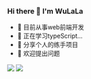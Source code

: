 ### Hi there 👋 I'm WuLaLa

<!--
**qimingtaimafanya/qimingtaimafanya** is a ✨ _special_ ✨ repository because its `README.md` (this file) appears on your GitHub profile.

Here are some ideas to get you started:


-->
- 🔭 目前从事web前端开发
- 🌱 正在学习typeScript...
- 👯 分享个人的练手项目
- 🤔 欢迎提出问题

<img src="https://github-readme-stats.vercel.app/api/top-langs/?username=qimingtaimafanya&layout=compact&hide=css,html,less,scss" align="center">
<img src="https://github-readme-stats.vercel.app/api?username=qimingtaimafanya&theme=buefy&show_icons=true&hide_title=true" align="center">

